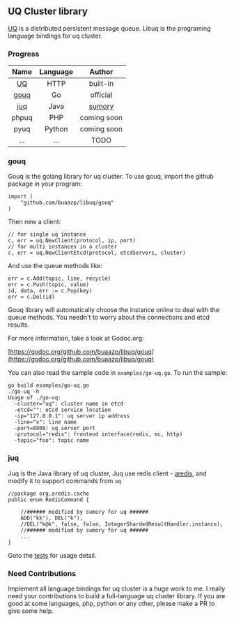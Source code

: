 ## UQ Cluster library

[UQ](https://github.com/buaazp/uq) is a distributed persistent message queue. Libuq is the programing language bindings for uq cluster.


### Progress

  Name  | Language | Author
:------:|:--------:|:--------:
[UQ](https://github.com/buaazp/uq)   |   HTTP   | built-in
[gouq](https://github.com/buaazp/libuq/gouq)  |  Go  | official
[juq](https://github.com/buaazp/libuq/juq)  |  Java  | [sumory](https://github.com/sumory)
  phpuq |  PHP     | coming soon
  pyuq  |  Python  | coming soon
   ...  |  ...     | TODO

### gouq

Gouq is the golang library for uq cluster. To use gouq, import the github package in your program:

```
import (
	"github.com/buaazp/libuq/gouq"
)
```

Then new a client:

```
// for single uq instance
c, err = uq.NewClient(protocol, ip, port)
// for multi instances in a cluster
c, err = uq.NewClientEtcd(protocol, etcdServers, cluster)
```

And use the queue methods like:

```
err = c.Add(topic, line, recycle)
err = c.Push(topic, value)
id, data, err := c.Pop(key)
err = c.Del(id)
```

Gouq library will automatically choose the instance online to deal with the queue methods. You needn't to worry about the connections and etcd results.

For more information, take a look at Godoc.org:

[https://godoc.org/github.com/buaazp/libuq/gouq](https://godoc.org/github.com/buaazp/libuq/gouq)

You can also read the sample code in `examples/go-uq.go`. To run the sample:

```
go build examples/go-uq.go
./go-uq -h
Usage of ./go-uq:
  -cluster="uq": cluster name in etcd
  -etcd="": etcd service location
  -ip="127.0.0.1": uq server ip address
  -line="x": line name
  -port=8808: uq server port
  -protocol="redis": frontend interface(redis, mc, http)
  -topic="foo": topic name
```

### juq

Juq is the Java library of uq cluster, Juq use redis client - [aredis](http://aredis.sourceforge.net/), and modify it to support commands from `uq`

```
//package org.aredis.cache
public enum RedisCommand {

    //###### modified by sumory for uq ######
    ADD("kk"), DEL("k"),
    //DEL("k@k", false, false, IntegerShardedResultHandler.instance),
    //###### modified by sumory for uq ######
    ...
}
```

Goto the [tests](juq/src/test/java/com/sumory/juq/JuqTest.java) for usage detail.


### Need Contributions

Implement all language bindings for uq cluster is a huge work to me. I really need your contributions to build a full-language uq cluster library. If you are good at some languages, php, python or any other, please make a PR to give some help.